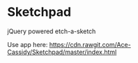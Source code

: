 # Sketchpad
jQuery powered etch-a-sketch

Use app here: https://cdn.rawgit.com/Ace-Cassidy/Sketchpad/master/index.html
